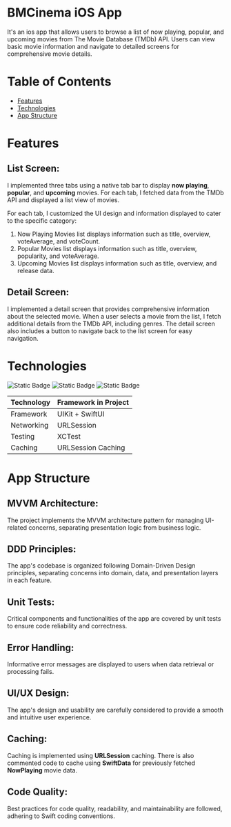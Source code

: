 # BMCinema iOS App
It's an ios app that allows users to browse a list of now playing, popular, and upcoming movies from The Movie Database (TMDb) API. Users can view basic movie information and navigate to detailed screens for comprehensive movie details.

# Table of Contents
  * [Features](#features)
  * [Technologies](#technologies)
  * [App Structure](#app-structure)


# Features
## List Screen: 
I implemented three tabs using a native tab bar to display **now playing**, **popular**, and **upcoming** movies. For each tab, I fetched data from the TMDb API and displayed a list view of movies.

For each tab, I customized the UI design and information displayed to cater to the specific category:
1. Now Playing Movies list displays information such as title, overview, voteAverage, and voteCount.
2. Popular Movies list displays information such as title, overview, popularity, and voteAverage.
3. Upcoming Movies list displays information such as title, overview, and release data.

## Detail Screen: 
I implemented a detail screen that provides comprehensive information about the selected movie. When a user selects a movie from the list, I fetch additional details from the TMDb API, including genres. The detail screen also includes a button to navigate back to the list screen for easy navigation.

# Technologies

 ![Static Badge](https://img.shields.io/badge/iOS-17.2-blue)
 ![Static Badge](https://img.shields.io/badge/Swift-5.0-orange)
 ![Static Badge](https://img.shields.io/badge/Xcode-15.1-blue)

|        Technology        |           Framework in Project            |
| ------------------------ | ----------------------------------------- |
| Framework                | UIKit + SwiftUI             |
| Networking               | URLSession                                |
| Testing                  | XCTest                                    |
| Caching                  | URLSession Caching                        |


# App Structure

## MVVM Architecture: 
The project implements the MVVM architecture pattern for managing UI-related concerns, separating presentation logic from business logic.

## DDD Principles: 
The app's codebase is organized following Domain-Driven Design principles, separating concerns into domain, data, and presentation layers in each feature.

## Unit Tests: 
Critical components and functionalities of the app are covered by unit tests to ensure code reliability and correctness.

## Error Handling: 
Informative error messages are displayed to users when data retrieval or processing fails.

## UI/UX Design: 
The app's design and usability are carefully considered to provide a smooth and intuitive user experience.

## Caching: 
Caching is implemented using **URLSession** caching. There is also commented code to cache using **SwiftData** for previously fetched **NowPlaying** movie data.

## Code Quality: 
Best practices for code quality, readability, and maintainability are followed, adhering to Swift coding conventions.

